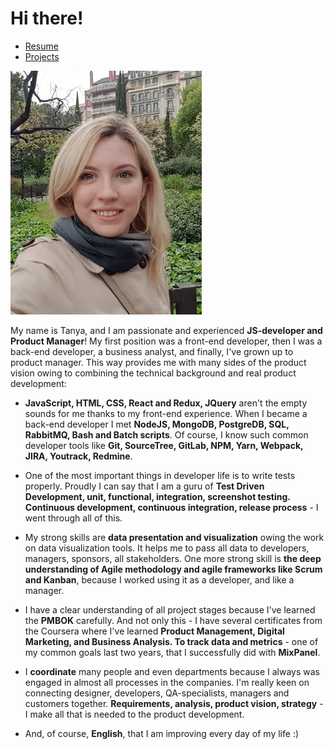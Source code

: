 # Hi there!

- [Resume](/Resume.md)
- [Projects](/Projects.md)

![](ava.jpg)

My name is Tanya, and I am passionate and experienced **JS-developer and Product Manager**! My first position was a front-end developer, then I was a back-end developer, a business analyst, and finally, I've grown up to product manager. This way provides me with many sides of the product vision owing to combining the technical background and real product development:

- **JavaScript, HTML, CSS, React and Redux, JQuery** aren't the empty sounds for me thanks to my front-end experience. When I became a back-end developer I met **NodeJS, MongoDB, PostgreDB, SQL, RabbitMQ, Bash and Batch scripts**. Of course, I know such common developer tools like **Git, SourceTree, GitLab, NPM, Yarn, Webpack, JIRA, Youtrack, Redmine**.

- One of the most important things in developer life is to write tests properly. Proudly I can say that I am a guru of **Test Driven Development, unit, functional, integration, screenshot testing. Continuous development, continuous integration, release process** - I went through all of this.

- My strong skills are **data presentation and visualization** owing the work on data visualization tools. It helps me to pass all data to developers, managers, sponsors, all stakeholders. One more strong skill is **the deep understanding of Agile methodology and agile frameworks like Scrum and Kanban**, because I worked using it as a developer, and like a manager.

- I have a clear understanding of all project stages because I've learned the **PMBOK** carefully. And not only this - I have several certificates from the Coursera where I've learned **Product Management, Digital Marketing, and Business Analysis. To track data and metrics** - one of my common goals last two years, that I successfully did with **MixPanel**.

- I **coordinate** many people and even departments because I always was engaged in almost all processes in the companies. I'm really keen on connecting designer, developers, QA-specialists, managers and customers together. **Requirements, analysis, product vision, strategy** - I make all that is needed to the product development.

- And, of course, **English**, that I am improving every day of my life :)
